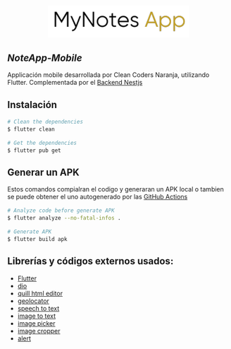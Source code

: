 <p align="center">
  <img src="./assets/my_notes_app.png" width="320" alt="NoteApp" />
</p>

## _NoteApp-Mobile_

Applicación mobile desarrollada por Clean Coders Naranja, utilizando Flutter. Complementada por el [Backend Nestjs](https://github.com/omarlopezoficial/NoteApp-Backend/)

## Instalación
```bash
# Clean the dependencies
$ flutter clean
```

```bash
# Get the dependencies
$ flutter pub get
```

## Generar un APK
 Estos comandos compialran el codigo y generaran un APK local o tambien se puede obtener el uno autogenerado por las [GitHub Actions](https://github.com/omarlopezoficial/NoteApp-Frontend/actions)
 
```bash
# Analyze code before generate APK
$ flutter analyze --no-fatal-infos .
```

```bash
# Generate APK
$ flutter build apk
```

## Librerías y códigos externos usados:

- [Flutter](https://flutter.dev/)
- [dio](https://pub.dev/packages/dio)
- [quill html editor](https://pub.dev/packages/quill_html_editor)
- [geolocator](https://pub.dev/packages/geolocator)
- [speech to text](https://pub.dev/packages/speech_to_text)
- [image to text](https://pub.dev/packages/google_mlkit_text_recognition) 
- [image picker](https://pub.dev/packages/image_picker) 
- [image cropper](https://pub.dev/packages/image_cropper) 
- [alert](https://pub.dev/packages/awesome_snackbar_content)
